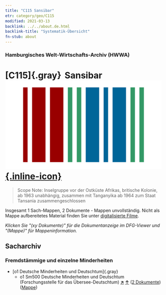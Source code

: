 ```yaml
---
title: "C115 Sansibar"
etr: category/geo/C115
modified: 2021-03-13
backlink: ../../about.de.html
backlink-title: "Systematik-Übersicht"
fn-stub: about
---
```


### Hamburgisches Welt-Wirtschafts-Archiv (HWWA)
# [C115]{.gray}&#8201; Sansibar&#160; [![Wikidata item](/images/Wikidata-logo.svg){.inline-icon}](http://www.wikidata.org/entity/Q1774)


> Scope Note: Inselgruppe vor der Ostküste Afrikas, britische Kolonie, ab 1963 unabhängig, zusammen mit Tanganyika ab 1964 zum Staat Tansania zusammengeschlossen



Insgesamt 1 Sach-Mappen, 2 Dokumente - Mappen unvollständig.
Nicht als Mappe aufbereitetes Material finden Sie unter [digitalisierte Filme](/film/h1_sh).

_Klicken Sie "(xy Dokumente)" für die Dokumentanzeige im DFG-Viewer und "(Mappe)" für Mappeninformation._

## Sacharchiv




### Fremdstämmige und einzelne Minderheiten

- [o1 Deutsche Minderheiten und Deutschtum]{.gray}
  - o1 Sm500 Deutsche Minderheiten und Deutschtum (Forschungsstelle für das Übersee-Deutschtum) [**&nearr;**](../../../subject/i/145911/about.de.html "Deutsche Minderheiten und Deutschtum (Forschungsstelle für das Übersee-Deutschtum) (in der ganzen Welt)") [**&uarr;**](../../../subject/about.de.html#o1_Sm500 "Sachsystematik") (<a href="https://pm20.zbw.eu/dfgview/sh/141474,145911" title="über: Sansibar : Deutsche Minderheiten und Deutschtum (Forschungsstelle für das Übersee-Deutschtum)" target="_blank">2 Dokumente</a>) ([Mappe](http://purl.org/pressemappe20/folder/sh/141474,145911))


